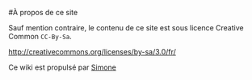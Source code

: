 #À propos de ce site

Sauf mention contraire, le contenu de ce site est sous licence Creative Common ```CC-By-Sa```.

http://creativecommons.org/licenses/by-sa/3.0/fr/

Ce wiki est propulsé par [Simone](https://github.com/Kloadut/Simone)
